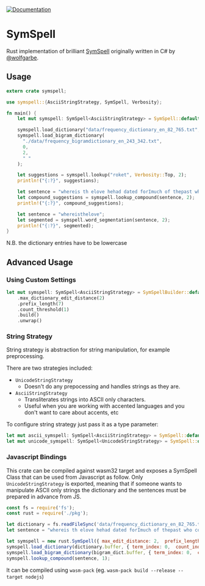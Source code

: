 [![Documentation](https://docs.rs/symspell/badge.svg)](https://docs.rs/symspell)

# SymSpell

Rust implementation of brilliant [SymSpell](https://github.com/wolfgarbe/SymSpell) originally written in C# by [@wolfgarbe](https://github.com/wolfgarbe).

## Usage

```rust
extern crate symspell;

use symspell::{AsciiStringStrategy, SymSpell, Verbosity};

fn main() {
    let mut symspell: SymSpell<AsciiStringStrategy> = SymSpell::default();

    symspell.load_dictionary("data/frequency_dictionary_en_82_765.txt", 0, 1, " ");
    symspell.load_bigram_dictionary(
      "./data/frequency_bigramdictionary_en_243_342.txt",
      0,
      2,
      " "
    );

    let suggestions = symspell.lookup("roket", Verbosity::Top, 2);
    println!("{:?}", suggestions);

    let sentence = "whereis th elove hehad dated forImuch of thepast who couqdn'tread in sixtgrade and ins pired him";
    let compound_suggestions = symspell.lookup_compound(sentence, 2);
    println!("{:?}", compound_suggestions);

    let sentence = "whereisthelove";
    let segmented = symspell.word_segmentation(sentence, 2);
    println!("{:?}", segmented);
}
```

N.B. the dictionary entries have to be lowercase

## Advanced Usage

### Using Custom Settings

```rust
let mut symspell: SymSpell<AsciiStringStrategy> = SymSpellBuilder::default()
    .max_dictionary_edit_distance(2)
    .prefix_length(7)
    .count_threshold(1)
    .build()
    .unwrap()
```

### String Strategy

String strategy is abstraction for string manipulation, for example preprocessing.

There are two strategies included:
* `UnicodeStringStrategy`
    * Doesn't do any prepocessing and handles strings as they are.
* `AsciiStringStrategy`
    * Transliterates strings into ASCII only characters.
    * Useful when you are working with accented languages and you don't want to care about accents, etc

To configure string strategy just pass it as a type parameter:

```rust
let mut ascii_symspell: SymSpell<AsciiStringStrategy> = SymSpell::default();
let mut unicode_symspell: SymSpell<UnicodeStringStrategy> = SymSpell::default();
```

### Javascript Bindings

This crate can be compiled against wasm32 target and exposes a SymSpell Class that can be used from Javascript as follow.
Only `UnicodeStringStrategy` is exported, meaning that if someone wants to manipulate ASCII only strings the dictionary and the sentences must be prepared in advance from JS.

```javascript
const fs = require('fs');
const rust = require('./pkg');

let dictionary = fs.readFileSync('data/frequency_dictionary_en_82_765.txt');
let sentence = "whereis th elove hehad dated forImuch of thepast who couqdn'tread in sixtgrade and ins pired him";

let symspell = new rust.SymSpell({ max_edit_distance: 2,  prefix_length: 7,  count_threshold: 1});
symspell.load_dictionary(dictionary.buffer, { term_index: 0,  count_index: 1, separator: " "});
symspell.load_bigram_dictionary(bigram_dict.buffer, { term_index: 0,  count_index: 2, separator: " "});
symspell.lookup_compound(sentence, 1);
```

It can be compiled using `wasm-pack` (eg. `wasm-pack build --release --target nodejs`)
